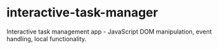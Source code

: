# interactive-task-manager
Interactive task management app - JavaScript DOM manipulation, event handling, local functionality.
